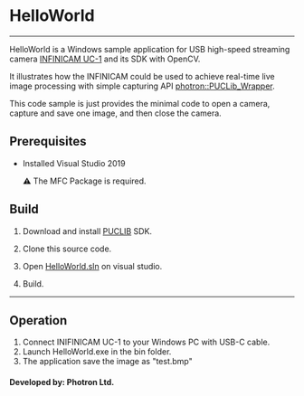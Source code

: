 # HelloWorld


<hr>

HelloWorld is a Windows sample application for USB high-speed streaming camera [INFINICAM UC-1](https://www.photron.co.jp/products/hsvcam/infinicam/) and its SDK with OpenCV.

It illustrates how the INFINICAM could be used to achieve real-time live image processing with simple capturing API [photron::PUCLib_Wrapper](../../inc/PUCLib_Wrapper.h).

This code sample is just provides the minimal code to open a camera, capture and save one image, and then close the camera. 


## Prerequisites
* Installed Visual Studio 2019

    :warning: The MFC Package is required.

## Build
1. Download and install [PUCLIB](https://www.photron.co.jp/products/hsvcam/infinicam/tech.html) SDK.

2. Clone this source code.
   
3. Open [HelloWorld.sln](./HelloWorld.sln) on visual studio.

4. Build.

------------

## Operation

1. Connect INIFINICAM UC-1 to your Windows PC with USB-C cable.
2. Launch HelloWorld.exe in the bin folder.
3. The application save the image as "test.bmp"


#### Developed by: Photron Ltd.
